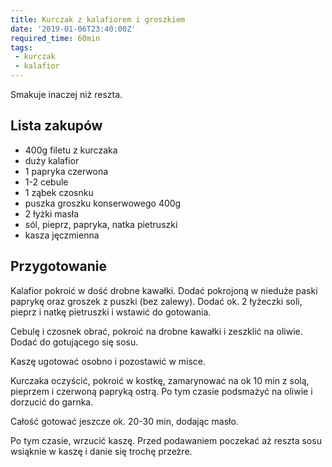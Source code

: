 ```yaml
---
title: Kurczak z kalafiorem i groszkiem
date: '2019-01-06T23:40:00Z'
required_time: 60min
tags:
 - kurczak
 - kalafior
---
```


Smakuje inaczej niż reszta.

<!---- splitter ---->

## Lista zakupów

- 400g filetu z kurczaka
- duży kalafior
- 1 papryka czerwona
- 1-2 cebule
- 1 ząbek czosnku
- puszka groszku konserwowego 400g
- 2 łyżki masła
- sól, pieprz, papryka, natka pietruszki
- kasza jęczmienna

<!---- splitter ---->

## Przygotowanie

Kalafior pokroić w dość drobne kawałki. Dodać pokrojoną w nieduże paski paprykę oraz groszek z puszki (bez zalewy). Dodać ok. 2 łyżeczki soli, pieprz i natkę pietruszki i wstawić do gotowania.

Cebulę i czosnek obrać, pokroić na drobne kawałki i zeszklić na oliwie. Dodać do gotującego się sosu.

Kaszę ugotować osobno i pozostawić w misce.

Kurczaka oczyścić, pokroić w kostkę, zamarynować na ok 10 min z solą, pieprzem i czerwoną papryką ostrą. Po tym czasie podsmażyć na oliwie i dorzucić do garnka.

Całość gotować jeszcze ok. 20-30 min, dodając masło.

Po tym czasie, wrzucić kaszę. Przed podawaniem poczekać aż reszta sosu wsiąknie w kaszę i danie się trochę przeżre.




